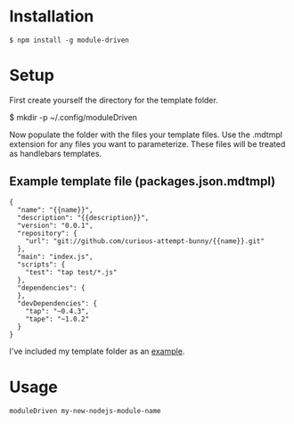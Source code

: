# Installation

    $ npm install -g module-driven

# Setup

First create yourself the directory for the template folder.

   $ mkdir -p ~/.config/moduleDriven 

Now populate the folder with the files your template files. Use the .mdtmpl extension for any files you want to parameterize. These files will be treated as handlebars templates.

## Example template file (packages.json.mdtmpl)

    {
      "name": "{{name}}",
      "description": "{{description}}",
      "version": "0.0.1",
      "repository": {
        "url": "git://github.com/curious-attempt-bunny/{{name}}.git"
      },
      "main": "index.js",
      "scripts": {
        "test": "tap test/*.js"
      },
      "dependencies": {
      },
      "devDependencies": {
        "tap": "~0.4.3",
        "tape": "~1.0.2"
      }
    }

I've included my template folder as an [example](https://github.com/curious-attempt-bunny/module-driven/tree/master/example).

# Usage

    moduleDriven my-new-nodejs-module-name
